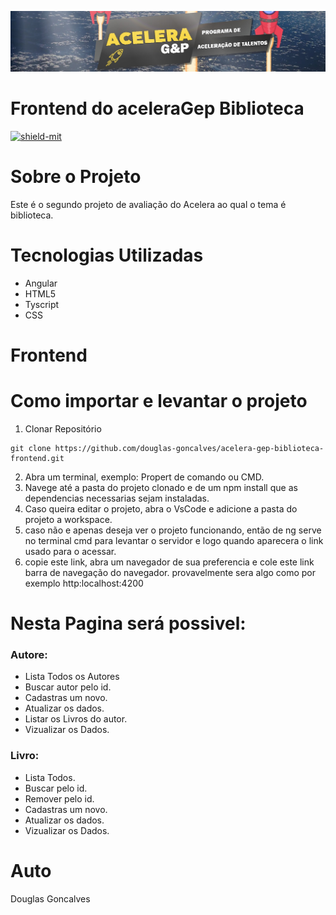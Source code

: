![Logo](https://github.com/douglas-goncalves/acelera_assets/blob/master/logo.jpeg)
# Frontend do aceleraGep Biblioteca
[![shield-mit](https://img.shields.io/badge/license-MIT-green)](https://github.com/douglas-goncalves/acelera_assets/blob/master/docs/LICENCE)
# Sobre o Projeto
Este é o segundo projeto de avaliação do Acelera ao qual o tema é biblioteca.

# Tecnologias Utilizadas
- Angular
- HTML5
- Tyscript
- CSS

# Frontend

# Como importar e levantar o projeto

 1. Clonar Repositório
```Banch
git clone https://github.com/douglas-goncalves/acelera-gep-biblioteca-frontend.git
```
 2. Abra um terminal, exemplo: Propert de comando ou CMD.
 3. Navege até a pasta do projeto clonado e de um npm install que as dependencias necessarias sejam instaladas.
 4. Caso queira editar o projeto, abra o VsCode e adicione a pasta do projeto a workspace.
 5. caso não e apenas deseja ver o projeto funcionando, então de ng serve no terminal cmd para levantar o servidor e logo quando
 aparecera o link usado para o acessar.
 6. copie este link, abra um navegador de sua preferencia e cole este link barra de navegação do navegador.
 provavelmente sera algo como por exemplo http:localhost:4200
 
 # Nesta Pagina será possivel:
 ### Autore:
 - Lista Todos os Autores
 - Buscar autor pelo id.
 - Cadastras um novo.
 - Atualizar os dados.
 - Listar os Livros do autor.
 - Vizualizar os Dados.
 
 ### Livro:
 - Lista Todos.
 - Buscar pelo id.
 - Remover pelo id.
 - Cadastras um novo.
 - Atualizar os dados.
 - Vizualizar os Dados.

# Auto
Douglas Goncalves

